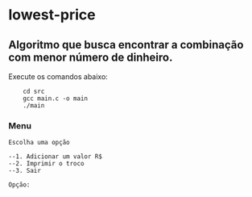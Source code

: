 # lowest-price

## Algoritmo que busca encontrar a combinação com menor número de dinheiro. 

Execute os comandos abaixo:

```
    cd src
    gcc main.c -o main
    ./main
```

### Menu

```
Escolha uma opção

--1. Adicionar um valor R$
--2. Imprimir o troco
--3. Sair

Opção: 
```